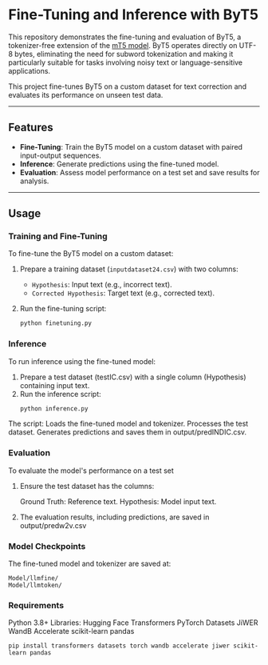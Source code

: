 # Fine-Tuning and Inference with ByT5

This repository demonstrates the fine-tuning and evaluation of ByT5, a tokenizer-free extension of the [mT5 model](https://arxiv.org/abs/2010.11934). ByT5 operates directly on UTF-8 bytes, eliminating the need for subword tokenization and making it particularly suitable for tasks involving noisy text or language-sensitive applications.

This project fine-tunes ByT5 on a custom dataset for text correction and evaluates its performance on unseen test data.

---

## Features

- **Fine-Tuning**: Train the ByT5 model on a custom dataset with paired input-output sequences.
- **Inference**: Generate predictions using the fine-tuned model.
- **Evaluation**: Assess model performance on a test set and save results for analysis.

---

## Usage

### Training and Fine-Tuning

To fine-tune the ByT5 model on a custom dataset:

1. Prepare a training dataset (`inputdataset24.csv`) with two columns:
   - `Hypothesis`: Input text (e.g., incorrect text).
   - `Corrected Hypothesis`: Target text (e.g., corrected text).

2. Run the fine-tuning script:
   ```bash
   python finetuning.py

### Inference

To run inference using the fine-tuned model:

1. Prepare a test dataset (testIC.csv) with a single column (Hypothesis) containing input text.
2. Run the inference script:
   ```bash
   python inference.py

The script:
Loads the fine-tuned model and tokenizer.
Processes the test dataset.
Generates predictions and saves them in output/predINDIC.csv.

### Evaluation

To evaluate the model's performance on a test set 
1. Ensure the test dataset has the columns:

    Ground Truth: Reference text.
    Hypothesis: Model input text.
   
3. The evaluation results, including predictions, are saved in output/predw2v.csv

### Model Checkpoints
The fine-tuned model and tokenizer are saved at:
    
    
    Model/llmfine/
    Model/llmtoken/


### Requirements
Python 3.8+
Libraries:
    Hugging Face Transformers
    PyTorch
    Datasets
    JiWER
    WandB
    Accelerate
    scikit-learn
    pandas

    
    
    pip install transformers datasets torch wandb accelerate jiwer scikit-learn pandas

